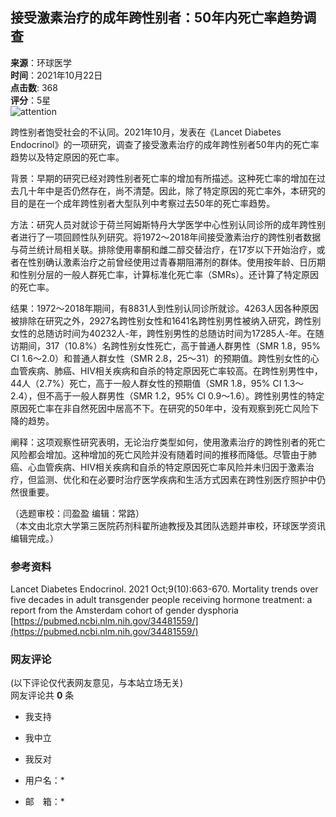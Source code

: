 ## 接受激素治疗的成年跨性别者：50年内死亡率趋势调查

**来源**：环球医学  
**时间**：2021年10月22日  
**点击数**: 368  
**评分**：5星  
![attention](images/attention.jpg)

跨性别者饱受社会的不认同。2021年10月，发表在《Lancet Diabetes Endocrinol》的一项研究，调查了接受激素治疗的成年跨性别者50年内的死亡率趋势以及特定原因的死亡率。

背景：早期的研究已经对跨性别者死亡率的增加有所描述。这种死亡率的增加在过去几十年中是否仍然存在，尚不清楚。因此，除了特定原因的死亡率外，本研究的目的是在一个成年跨性别者大型队列中考察过去50年的死亡率趋势。

方法：研究人员对就诊于荷兰阿姆斯特丹大学医学中心性别认同诊所的成年跨性别者进行了一项回顾性队列研究。将1972～2018年间接受激素治疗的跨性别者数据与荷兰统计局相关联。排除使用睾酮和雌二醇交替治疗，在17岁以下开始治疗，或者在性别确认激素治疗之前曾经使用过青春期阻滞剂的群体。使用按年龄、日历期和性别分层的一般人群死亡率，计算标准化死亡率（SMRs）。还计算了特定原因的死亡率。

结果：1972～2018年期间，有8831人到性别认同诊所就诊。4263人因各种原因被排除在研究之外，2927名跨性别女性和1641名跨性别男性被纳入研究，跨性别女性的总随访时间为40232人-年，跨性别男性的总随访时间为17285人-年。在随访期间，317（10.8%）名跨性别女性死亡，高于普通人群男性（SMR 1.8，95% CI 1.6～2.0）和普通人群女性（SMR 2.8，25～31）的预期值。跨性别女性的心血管疾病、肺癌、HIV相关疾病和自杀的特定原因死亡率较高。在跨性别男性中，44人（2.7%）死亡，高于一般人群女性的预期值（SMR 1.8，95% CI 1.3～2.4），但不高于一般人群男性（SMR 1.2，95% CI 0.9～1.6）。跨性别男性的特定原因死亡率在非自然死因中居高不下。在研究的50年中，没有观察到死亡风险下降的趋势。

阐释：这项观察性研究表明，无论治疗类型如何，使用激素治疗的跨性别者的死亡风险都会增加。这种增加的死亡风险并没有随着时间的推移而降低。尽管由于肺癌、心血管疾病、HIV相关疾病和自杀的特定原因死亡率风险并未归因于激素治疗，但监测、优化和在必要时治疗医学疾病和生活方式因素在跨性别医疗照护中仍然很重要。

（选题审校：闫盈盈 编辑：常路）  
（本文由北京大学第三医院药剂科翟所迪教授及其团队选题并审校，环球医学资讯编辑完成。）

### 参考资料
Lancet Diabetes Endocrinol. 2021 Oct;9(10):663-670. Mortality trends over five decades in adult transgender people receiving hormone treatment: a report from the Amsterdam cohort of gender dysphoria  
[https://pubmed.ncbi.nlm.nih.gov/34481559/](https://pubmed.ncbi.nlm.nih.gov/34481559/)

### 网友评论
(以下评论仅代表网友意见，与本站立场无关)  
网友评论共 **0** 条

-   我支持
-   我中立
-   我反对

-   用户名：\*
-   邮　箱：\*